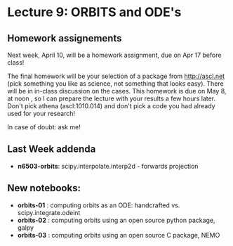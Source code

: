 Lecture 9: ORBITS and ODE's
===========================

## Homework assignements

Next week, April 10, will be a homework assignment, due on Apr 17 before class!

The final homework will be your selection of a package from http://ascl.net (pick something you like as science, not
something that looks easy).  There will be in in-class discussion on the cases. This homework is due on May 8,
at noon , so I can prepare the lecture with your results a few hours later.
Don't pick athena (ascl:1010.014) and don't pick a code you had already used for your research!

In case of doubt: ask me!

## Last Week addenda

* **n6503-orbits**: scipy.interpolate.interp2d - forwards projection


## New notebooks:

* **orbits-01** : computing orbits as an ODE: handcrafted vs. scipy.integrate.odeint
* **orbits-02** : computing orbits using an open source python package, galpy
* **orbits-03** : computing orbits using an open source C package, NEMO
